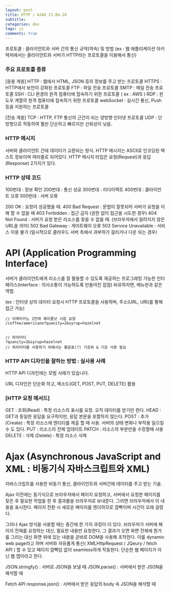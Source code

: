 ```yaml
---  
layout: post  
title: HTTP / AJAX 21.04.28
subtitle: 
categories: dev
tags: js
comments: true  
--- 
```


프로토콜 : 클라이언트와 서버 간의 통신 규약(약속) 및 방법 
(ex : 웹 애플리케이션 아키텍처에서는 클라이언트와 서버가 HTTP라는 프로토콜을 이용해서 통신)


### 주요 프로토콜 종류

[응용 계층]
HTTP : 웹에서 HTML, JSON 등의 정보를 주고 받는 프로토콜
HTTPS : HTTP에서 보안이 강화된 프로토콜
FTP : 파일 전송 프로토콜
SMTP : 메일 전송 프로토콜
SSH : CLI 환경의 원격 컴퓨터에 접속하기 위한 프로토콜 ( ex : AWS )
RDP : 윈도우 계열의 원격 컴퓨터에 접속하기 위한 프로토콜 
webSocket : 실시간 통신, Push 등을 지원하는 프로토콜

[전송 계층]
TCP : HTTP, FTP 통신의 근간이 되는 양방향 인터넷 프로토콜
UDP : 단방향으로 작동하여 훨씬 단순하고 빠르지만 신뢰성이 낮음.

### HTTP 메시지

서버와 클라이언트 간에 데이터가 교환되는 방식. HTTP 메시지는 ASCll로 인코딩된 텍스트 정보이며 여러줄로 되어있다. HTTP 메시지 타입은 요청(Request)과 응답(Response) 2가지가 있다.

### HTTP 상태 코드

100번대 : 정보 확인
200번대 : 통신 성공
300번대 : 리다이렉트
400번대 : 클라이언트 오류
500번대 : 서버 오류

200 OK : 요청이 성공했을 때.
400 Bad Request : 문법이 잘못되어 서버가 요청을 이해 할 수 없을 때
403 Forbidden : 접근 금지 (권한 없이 접근을 시도한 경우)
404 Not Found : 서버가 요청 받은 리소스를 찾을 수 없을 때. (브라우저에서 알려지지 않은 URL을 의미)
502 Bad Gateway : 게이트웨이 오류
503 Service Unavailable : 서비스 이용 불가 (일시적으로 클라우드 서버 측에서 과부하가 걸리거나 다운 되는 경우)

# API (Application Programming Interface)

서버가 클라이언트에게 리소스를 잘 활용할 수 있도록 제공하는 프로그래밍 가능한 인터페이스(interface : 의사소통이 가능하도록 만들어진 접점) 비유하자면, 메뉴판과 같은 역할.

(ex : 인터넷 상의 데이터 요청시 HTTP 프로토콜을 사용하며, 주소(URL, URI)를 통해 접근 가능)

```
// 아메리카노 2잔에 헤이즐넛 시럽 요청
/coffee/americano?quanity=2&syrup=hazelnet


// 파라미터 
?quanity=2&syrup=hazelnet
// 파라미터를 사용하기 위해서는 물음표(?) 기호와 & 기호 사용 필요
```

### HTTP API 디자인을 잘하는 방법 : 실사용 사례

HTTP API 디자인에는 모범 사례가 있습니다.

URL 디자인은 단순화 하고, 메소드(GET, POST, PUT, DELETE)  활용 

### [HTTP 요청 메서드]

GET : 조회(Read) : 특정 리소스의 표시를 요청. 오직 데이터를 받기만 한다.
HEAD : GET과 동일한 응답을 요구하지만, 응답 본문을 포함하지 않는다.
POST : 추가(Create) : 특정 리소스에 엔티티를 제출 할 때 사용. 서버의 상태 변화나 부작용 일으킬 수 도 있다.
PUT : 리소스의 전체 업데이트
PATCH : 리소스의 부분만을 수정할때 사용
DELETE : 삭제 (Delete) : 특정 리소스 삭제

# Ajax (Asynchronous JavaScript and XML : 비동기식 자바스크립트와 XML)

자바스크립트를 사용한 비동기 통신, 클라이언트와 서버간에 데이터를 주고 받는 기술.

Ajax 이전에는 동기식으로 브라우저에서 페이지 요청하고, 서버에서 요청한 페이지를 찾은 후 필요한 작업을 한 후 결과물을 브라우저로 보내준다. 그러면 브라우저에서 이 내용을 표시한다.  페이지 전환 시 새로운 페이지를 렌더하므로 깜빡이며 시간이 오래 걸렸다.

그러나 Ajax 방식을 사용할 때는 중간에 한 가지 과정이 더 있다. 브라우저가 서버에 페이지 전체를 요청하는 대신, 필요한 내용만 요청한다. 그 결과가 오면 화면 전체에 뭔가를 그리는 대신 화면 위에 있는 내용을 곧바로 DOM을 사용해 조작한다. 이를 dynamic web page라고 하며 서버와 자유롭게 통신(  XMLHttpRequest / JQeury  / fetch API ) 할 수 있고 페이지 깜빡임 없이 seamless하게 작동한다. 단순한 웹 페이지가 아닌 웹 앱이라고 한다.

JSON.stringfy() : 서버로 JSON을 보낼 때
JSON.parse() : 서버에서 받은 JSON을 해석할 때

Fetch API
response.json() : 서버에서 받은 응답의 body 속 JSON을 해석할 때

